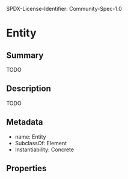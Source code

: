 SPDX-License-Identifier: Community-Spec-1.0

# Entity

## Summary

TODO

## Description

TODO

## Metadata

- name: Entity
- SubclassOf: Element
- Instantiability: Concrete

## Properties

